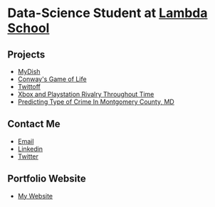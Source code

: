 # Data-Science Student at [Lambda School](https://lambdaschool.com/)

## Projects 
  - [MyDish](https://yonipineda.github.io/projects/MyDish/)
  - [Conway's Game of Life](https://yonipineda.github.io/projects/GameofLife/)
  - [Twittoff](https://yonipineda.github.io/projects/Twittoff/)
  - [Xbox and Playstation Rivalry Throughout Time](https://medium.com/@yonipineda1010/xbox-and-playstation-rivalry-throughout-time-5633470d85fc)
  - [Predicting Type of Crime In Montgomery County, MD](https://medium.com/@yonipineda1010/predicting-type-of-crime-in-montgomery-county-md-26a4b375948)
  
  
## Contact Me 
  - [Email](yonipineda1010@icloud.com)
  - [Linkedin](https://www.linkedin.com/in/yoni-pineda-8a43841a3/)
  - [Twitter](https://twitter.com/YonayYo)
  
  
## Portfolio Website 
  - [My Website](https://yonipineda.github.io/)

<!--
**Yonipineda/Yonipineda** is a ✨ _special_ ✨ repository because its `README.md` (this file) appears on your GitHub profile.

Here are some ideas to get you started:

- 🔭 I’m currently working on ...
- 🌱 I’m currently learning ...
- 👯 I’m looking to collaborate on ...
- 🤔 I’m looking for help with ...
- 💬 Ask me about ...
- 📫 How to reach me: [Email Link](yonipineda1010@icloud.com)
- 😄 Pronouns: ...
- ⚡ Fun fact: ...
-->
